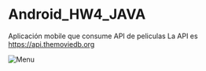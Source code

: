 # Android_HW4_JAVA
Aplicación mobile que consume API de peliculas
La API es https://api.themoviedb.org

![Menu](https://user-images.githubusercontent.com/3135326/50428746-52dc6880-0890-11e9-9ef3-d585047cbd2c.JPG)
